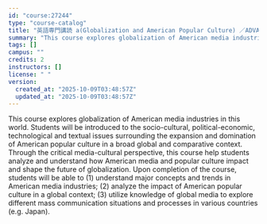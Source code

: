 ```yaml
---
id: "course:27244"
type: "course-catalog"
title: "英語専門講読 a(Globalization and American Popular Culture) ／ADVANCED THEMATIC READING (A)"
summary: "This course explores globalization of American media industries in this world. Students will be introduced to the socio-…"
tags: []
campus: ""
credits: 2
instructors: []
license: " "
version:
  created_at: "2025-10-09T03:48:57Z"
  updated_at: "2025-10-09T03:48:57Z"
---
```


This course explores globalization of American media industries in this world. Students will be introduced to the socio-cultural, political-economic, technological and textual issues surrounding the expansion and domination of American popular culture in a broad global and comparative context. Through the critical media-cultural perspective, this course help students analyze and understand how American media and popular culture impact and shape the future of globalization. Upon completion of the course, students will be able to (1) understand major concepts and trends in American media industries; (2) analyze the impact of American popular culture in a global context; (3) utilize knowledge of global media to explore different mass communication situations and processes in various countries (e.g. Japan).
